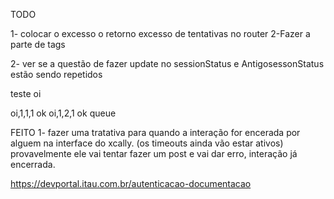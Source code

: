 TODO

1- colocar o excesso o retorno excesso de tentativas no router
2-Fazer a parte de tags



2- ver se a questão de fazer update no sessionStatus e AntigosessonStatus estão sendo repetidos

teste oi

oi,1,1,1 ok
oi,1,2,1 ok queue




FEITO 
1- fazer uma tratativa para quando a interação for encerada por alguem na interface do xcally. (os timeouts ainda vão estar ativos)
provavelmente ele vai tentar fazer um post e vai dar erro, interação já encerrada.


https://devportal.itau.com.br/autenticacao-documentacao


